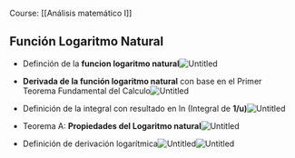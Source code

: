 Course: [[Análisis matemático I]]
##  Función Logaritmo Natural

- Definción de la **funcion logaritmo natural**![Untitled](_private/Images/Funciones%20trascendentes%20de%20una%20variable/Untitled.png)

- **Derivada de la función logaritmo natural** con base en el Primer Teorema Fundamental del Calculo![Untitled](_private/Images/Funciones%20trascendentes%20de%20una%20variable/Untitled%201.png)

- Definición de la integral con resultado en ln (Integral de **1/u)**![Untitled](_private/Images/Funciones%20trascendentes%20de%20una%20variable/Untitled%202.png)

- Teorema A: **Propiedades del Logaritmo natural**![Untitled](_private/Images/Funciones%20trascendentes%20de%20una%20variable/Untitled%203.png)

- Definición de derivación logarítmica![Untitled](_private/Images/Funciones%20trascendentes%20de%20una%20variable/Untitled%204.png)![Untitled](_private/Images/Funciones%20trascendentes%20de%20una%20variable/Untitled%205.png)